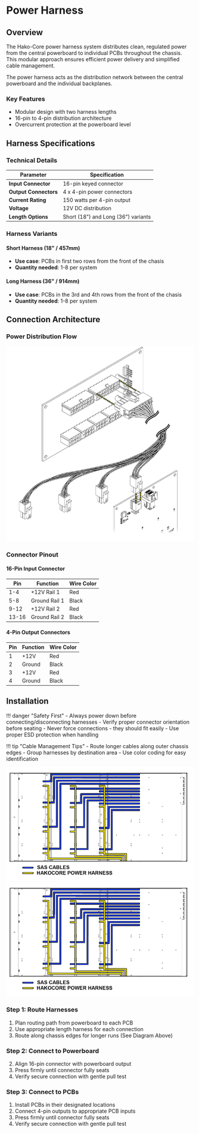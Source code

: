 # Power Harness



## Overview

The Hako-Core power harness system distributes clean, regulated power from the central powerboard to individual PCBs throughout the chassis. This modular approach ensures efficient power delivery and simplified cable management.

The power harness acts as the distribution network between the central powerboard and the individual backplanes.

### Key Features

- Modular design with two harness lengths
- 16-pin to 4-pin distribution architecture  
- Overcurrent protection at the powerboard level

## Harness Specifications

### Technical Details

| Parameter | Specification |
|-----------|---------------|
| **Input Connector** | 16-pin keyed connector |
| **Output Connectors** | 4 x 4-pin power connectors |
| **Current Rating** | 150 watts per 4-pin output |
| **Voltage** | 12V DC distribution |
| **Length Options** | Short (18") and Long (36") variants |

### Harness Variants

#### Short Harness (18" / 457mm)
- **Use case**: PCBs in first two rows from the front of the chasis
- **Quantity needed**: 1-8 per system

#### Long Harness (36" / 914mm)  
- **Use case**: PCBs in the 3rd and 4th rows from the front of the chasis
- **Quantity needed**: 1-8 per system

## Connection Architecture

### Power Distribution Flow

![title](../imgs/powerharness.png)

### Connector Pinout

#### 16-Pin Input Connector
| Pin | Function | Wire Color |
|-----|----------|------------|
| 1-4 | +12V Rail 1 | Red |
| 5-8 | Ground Rail 1 | Black |
| 9-12 | +12V Rail 2 | Red |
| 13-16 | Ground Rail 2 | Black |

#### 4-Pin Output Connectors
| Pin | Function | Wire Color |
|-----|----------|------------|
| 1 | +12V | Red |
| 2 | Ground | Black |
| 3 | +12V | Red |
| 4 | Ground | Black |

## Installation

!!! danger "Safety First"
    - Always power down before connecting/disconnecting harnesses
    - Verify proper connector orientation before seating
    - Never force connections - they should fit easily
    - Use proper ESD protection when handling

!!! tip "Cable Management Tips"
    - Route longer cables along outer chassis edges
    - Group harnesses by destination area
    - Use color coding for easy identification

![Cable Routing Hako-Core](../imgs/cableRouting.png)
![Cable Routing Hako-Core Mini](../imgs/cableRouting.png)

### Step 1: Route Harnesses

1. Plan routing path from powerboard to each PCB
2. Use appropriate length harness for each connection
3. Route along chassis edges for longer runs (See Diagram Above)

### Step 2: Connect to Powerboard

2. Align 16-pin connector with powerboard output
3. Press firmly until connector fully seats
4. Verify secure connection with gentle pull test

### Step 3: Connect to PCBs

1. Install PCBs in their designated locations
2. Connect 4-pin outputs to appropriate PCB inputs
3. Press firmly until connector fully seats
4. Verify secure connection with gentle pull test